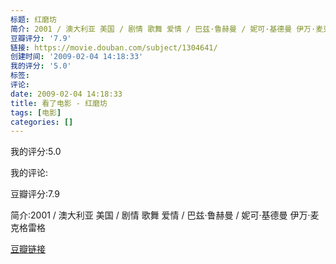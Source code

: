 ```yaml
---
标题: 红磨坊
简介: 2001 / 澳大利亚 美国 / 剧情 歌舞 爱情 / 巴兹·鲁赫曼 / 妮可·基德曼 伊万·麦克格雷格
豆瓣评分: '7.9'
链接: https://movie.douban.com/subject/1304641/
创建时间: '2009-02-04 14:18:33'
我的评分: '5.0'
标签:
评论:
date: 2009-02-04 14:18:33
title: 看了电影 - 红磨坊
tags: [电影]
categories: []
---
```


我的评分:5.0

我的评论:

豆瓣评分:7.9

简介:2001 / 澳大利亚 美国 / 剧情 歌舞 爱情 / 巴兹·鲁赫曼 / 妮可·基德曼 伊万·麦克格雷格

[豆瓣链接](https://movie.douban.com/subject/1304641/)

